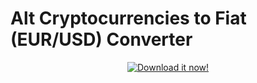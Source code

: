 Alt Cryptocurrencies to Fiat (EUR/USD) Converter
==============

<p align="center">
<a href="https://play.google.com/store/apps/details?id=r4m.alt2fiat" target="_blank">
<img src="http://developer.android.com/images/brand/en_generic_rgb_wo_60.png" alt="Download it now!" />
</a>
</p>

